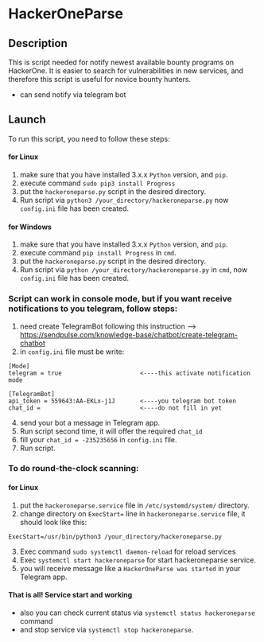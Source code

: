 # HackerOneParse
## Description
This is script needed for notify newest available bounty programs on HackerOne.
It is easier to search for vulnerabilities in new services, and therefore this script is useful for novice bounty hunters.
 - can send notify via telegram bot
## Launch
To run this script, you need to follow these steps:
#### for Linux
1. make sure that you have installed 3.x.x `Python` version, and `pip`.
1. execute command `sudo pip3 install Progress`
3. put the `hackeroneparse.py` script in the desired directory.
4. Run script via `python3 /your_directory/hackeroneparse.py` now `config.ini` file has been created.

#### for Windows
1. make sure that you have installed 3.x.x `Python` version, and `pip`.
1. execute command `pip install Progress` in `cmd`.
3. put the `hackeroneparse.py` script in the desired directory.
4. Run script via `python /your_directory/hackeroneparse.py` in `cmd`, now ```config.ini``` file has been created.

### Script can work in console mode, but if you want receive notifications to you telegram, follow steps:
1. need create TelegramBot following this instruction --> https://sendpulse.com/knowledge-base/chatbot/create-telegram-chatbot
3. in `config.ini` file must be write:
  ```
[Mode]
telegram = true                      <----this activate notification mode

[TelegramBot]
api_token = 559643:AA-EKLx-j1J       <----you telegram bot token 
chat_id =                            <----do not fill in yet
```
4. send your bot a message in Telegram app.
5. Run script second time, it will offer the required ```chat_id```
6. fill your `chat_id = -235235656` in `config.ini` file.
7. Run script.
### To do round-the-clock scanning:
#### for Linux
1. put the `hackeroneparse.service` file in `/etc/systemd/system/` directory.
2. change directory on `ExecStart=` line in `hackeroneparse.service` file, it should look like this:

 `ExecStart=/usr/bin/python3 /your_directory/hackeroneparse.py`
 
3. Exec command `sudo systemctl daemon-reload` for reload services
4. Exec `systemctl start hackeroneparse` for start hackeroneparse service.
5. you will receive message like a `HackerOneParse was started` in your Telegram app.

#### That is all! Service start and working
- also you can check current status via `systemctl status hackeroneparse` command
- and stop service via `systemctl stop hackeroneparse`.

